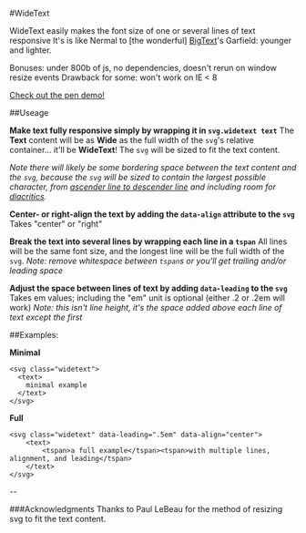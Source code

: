 #WideText

WideText easily makes the font size of one or several lines of text responsive
It's is like Nermal to [the wonderful] [BigText](https://github.com/zachleat/BigText)'s Garfield: younger and lighter.

Bonuses: under 800b of js, no dependencies, doesn't rerun on window resize events
Drawback for some: won't work on IE < 8

[Check out the pen demo!](http://codepen.io/henry/pen/beBQzJ)

##Useage

**Make text fully responsive simply by wrapping it in `svg.widetext text`**
The **Text** content will be as **Wide** as the full width of the `svg`'s relative container… it'll be **WideText**! The `svg` will be sized to fit the text content.

*Note there will likely be some bordering space between the text content and the `svg`, because the `svg` will be sized to contain the largest possible character, from [ascender line to descender line](https://en.wikipedia.org/wiki/Typeface_anatomy#/media/File:Typographia.svg) and including room for [diacritics](https://en.wikipedia.org/wiki/Diacritic).*

**Center- or right-align the text by adding the `data-align` attribute to the `svg`**
Takes "center" or "right"

**Break the text into several lines by wrapping each line in a `tspan`**
All lines will be the same font size,
and the longest line will be the full width of the `svg`.
*Note: remove whitespace between `tspan`s or you'll get trailing and/or leading space*

**Adjust the space between lines of text by adding `data-leading` to the `svg`**
Takes em values; including the "em" unit is optional (either .2 or .2em will work)
*Note: this isn't line height, it's the space added above each line of text except the first*

##Examples:

**Minimal**

	<svg class="widetext">
	  <text>
	    minimal example
	  </text>
	</svg>

**Full**

	<svg class="widetext" data-leading=".5em" data-align="center">
	    <text>
	        <tspan>a full example</tspan><tspan>with multiple lines, alignment, and leading</tspan>
	    </text>
	</svg>


--
  
###Acknowledgments
Thanks to Paul LeBeau for the method of resizing svg to fit the text content.
